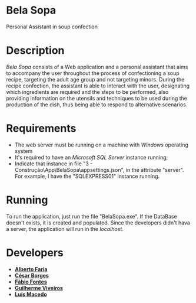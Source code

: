 # Bela Sopa
Personal Assistant in soup confection

# Description
_Bela Sopa_ consists of a Web application and a personal assistant that aims to accompany the user throughout the process of confectioning a soup recipe, targeting the adult age group and not targeting minors. During the recipe confection, the assistant is able to interact with the user, designating which ingredients are required and the steps to be performed, also providing information on the utensils and techniques to be used during the production of the dish, thus being able to respond to alternative scenarios.

# Requirements

* The web server must be running on a machine with _Windows_ operating system
* It's required to have an _Microsoft SQL Server_ instance running;
* Indicate that instance in file "3 - Construção\App\BelaSopa\appsettings.json", in the attribute "server". For example, I have the "SQLEXPRESS01" instance running.

# Running
To run the application, just run the file "BelaSopa.exe". If the DataBase doesn't exists, it is created and populated.
Since the developers didn't hava a server, the application will run in the _localhost_.

# Developers
* **[Alberto Faria](https://github.com/albertofaria)**
* **[César Borges](https://github.com/CesarAugustoBorges)**
* **[Fábio Fontes](https://github.com/FabioRFontes)**
* **[Guilherme Viveiros](https://github.com/GuilhermeViveiros)**
* **[Luís Macedo](https://github.com/FallenFoil)**